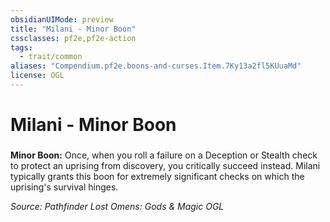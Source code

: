 ```yaml
---
obsidianUIMode: preview
title: "Milani - Minor Boon"
cssclasses: pf2e,pf2e-action
tags:
  - trait/common
aliases: "Compendium.pf2e.boons-and-curses.Item.7Ky13a2fl5KUuaMd"
license: OGL
---
```

# Milani - Minor Boon

### 






**Minor Boon:** Once, when you roll a failure on a Deception or Stealth check to protect an uprising from discovery, you critically succeed instead. Milani typically grants this boon for extremely significant checks on which the uprising's survival hinges.

*Source: Pathfinder Lost Omens: Gods & Magic*
*OGL*